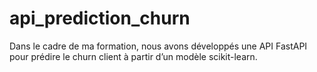 # api_prediction_churn
Dans le cadre de ma formation, nous avons développés une API FastAPI pour prédire le churn client à partir d’un modèle scikit-learn. 


